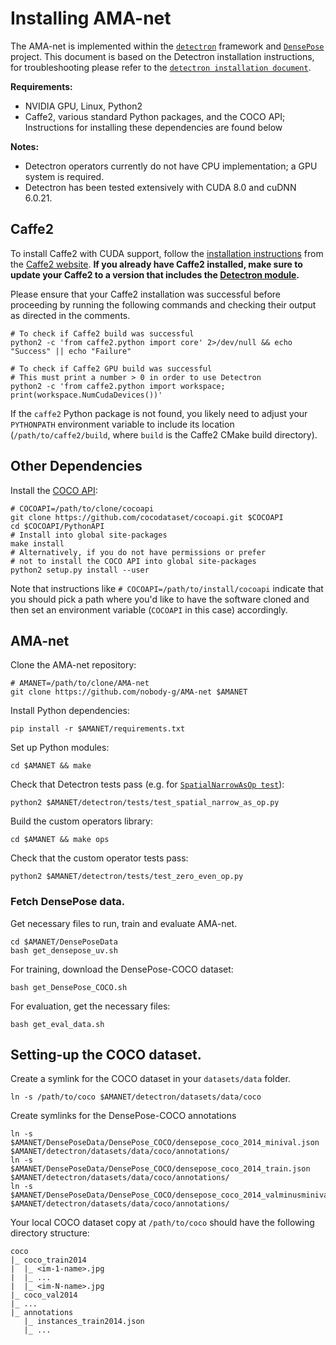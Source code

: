 # Installing AMA-net

The AMA-net is implemented within the [`detectron`](https://github.com/facebookresearch/Detectron) framework and [`DensePose`](https://github.com/facebookresearch/Densepose) project. This document is based on the Detectron installation instructions, for troubleshooting please refer to the [`detectron installation document`](https://github.com/facebookresearch/Detectron/blob/master/INSTALL.md).

**Requirements:**

- NVIDIA GPU, Linux, Python2
- Caffe2, various standard Python packages, and the COCO API; Instructions for installing these dependencies are found below

**Notes:**

- Detectron operators currently do not have CPU implementation; a GPU system is required.
- Detectron has been tested extensively with CUDA 8.0 and cuDNN 6.0.21.

## Caffe2

To install Caffe2 with CUDA support, follow the [installation instructions](https://caffe2.ai/docs/getting-started.html) from the [Caffe2 website](https://caffe2.ai/). **If you already have Caffe2 installed, make sure to update your Caffe2 to a version that includes the [Detectron module](https://github.com/caffe2/caffe2/tree/master/modules/detectron).**

Please ensure that your Caffe2 installation was successful before proceeding by running the following commands and checking their output as directed in the comments.

```
# To check if Caffe2 build was successful
python2 -c 'from caffe2.python import core' 2>/dev/null && echo "Success" || echo "Failure"

# To check if Caffe2 GPU build was successful
# This must print a number > 0 in order to use Detectron
python2 -c 'from caffe2.python import workspace; print(workspace.NumCudaDevices())'
```

If the `caffe2` Python package is not found, you likely need to adjust your `PYTHONPATH` environment variable to include its location (`/path/to/caffe2/build`, where `build` is the Caffe2 CMake build directory).

## Other Dependencies

Install the [COCO API](https://github.com/cocodataset/cocoapi):

```
# COCOAPI=/path/to/clone/cocoapi
git clone https://github.com/cocodataset/cocoapi.git $COCOAPI
cd $COCOAPI/PythonAPI
# Install into global site-packages
make install
# Alternatively, if you do not have permissions or prefer
# not to install the COCO API into global site-packages
python2 setup.py install --user
```

Note that instructions like `# COCOAPI=/path/to/install/cocoapi` indicate that you should pick a path where you'd like to have the software cloned and then set an environment variable (`COCOAPI` in this case) accordingly.

## AMA-net

Clone the AMA-net repository:

```
# AMANET=/path/to/clone/AMA-net
git clone https://github.com/nobody-g/AMA-net $AMANET
```

Install Python dependencies:

```
pip install -r $AMANET/requirements.txt
```

Set up Python modules:

```
cd $AMANET && make
```

Check that Detectron tests pass (e.g. for [`SpatialNarrowAsOp test`](tests/test_spatial_narrow_as_op.py)):

```
python2 $AMANET/detectron/tests/test_spatial_narrow_as_op.py
```

Build the custom operators library:

```
cd $AMANET && make ops
```

Check that the custom operator tests pass:

```
python2 $AMANET/detectron/tests/test_zero_even_op.py
```
### Fetch DensePose data.
Get necessary files to run, train and evaluate AMA-net.
```
cd $AMANET/DensePoseData
bash get_densepose_uv.sh
```
For training, download the DensePose-COCO dataset:
```
bash get_DensePose_COCO.sh
```
For evaluation, get the necessary files:
```
bash get_eval_data.sh
```
## Setting-up the COCO dataset.

Create a symlink for the COCO dataset in your `datasets/data` folder.
```
ln -s /path/to/coco $AMANET/detectron/datasets/data/coco
```

Create symlinks for the DensePose-COCO annotations

```
ln -s $AMANET/DensePoseData/DensePose_COCO/densepose_coco_2014_minival.json $AMANET/detectron/datasets/data/coco/annotations/
ln -s $AMANET/DensePoseData/DensePose_COCO/densepose_coco_2014_train.json $AMANET/detectron/datasets/data/coco/annotations/
ln -s $AMANET/DensePoseData/DensePose_COCO/densepose_coco_2014_valminusminival.json $AMANET/detectron/datasets/data/coco/annotations/
```

Your local COCO dataset copy at `/path/to/coco` should have the following directory structure:

```
coco
|_ coco_train2014
|  |_ <im-1-name>.jpg
|  |_ ...
|  |_ <im-N-name>.jpg
|_ coco_val2014
|_ ...
|_ annotations
   |_ instances_train2014.json
   |_ ...
```


